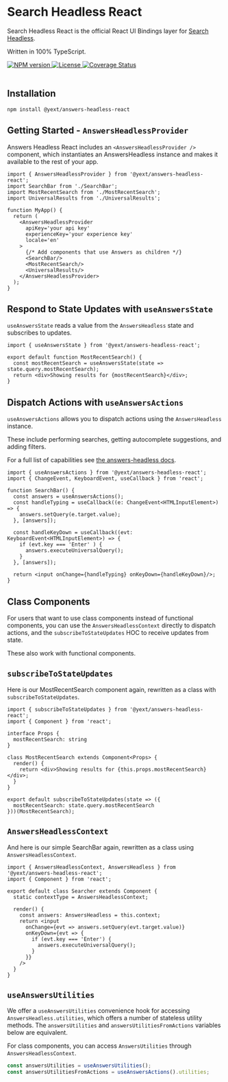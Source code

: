# Search Headless React

Search Headless React is the official React UI Bindings layer for [Search Headless](https://www.npmjs.com/package/@yext/answers-headless).

Written in 100% TypeScript.

<div>
  <a href="https://npmjs.org/package/@yext/answers-headless-react">
    <img src="https://img.shields.io/npm/v/@yext/answers-headless-react" alt="NPM version"/>
  </a>
  <a href="./LICENSE">
    <img src="https://img.shields.io/badge/License-BSD%203--Clause-blue.svg" alt="License"/>
  </a>
  <a href='https://coveralls.io/github/yext/answers-headless-react?branch=main'>
    <img src='https://coveralls.io/repos/github/yext/answers-headless-react/badge.svg?branch=main' alt='Coverage Status' />
  </a>
</div>
<br>

## Installation

```shell
npm install @yext/answers-headless-react
```

## Getting Started - `AnswersHeadlessProvider`

Answers Headless React includes an `<AnswersHeadlessProvider />` component, which instantiates an AnswersHeadless instance and makes it available to the rest of your app.

```tsx
import { AnswersHeadlessProvider } from '@yext/answers-headless-react';
import SearchBar from './SearchBar';
import MostRecentSearch from './MostRecentSearch';
import UniversalResults from './UniversalResults';

function MyApp() {
  return (
    <AnswersHeadlessProvider
      apiKey='your api key'
      experienceKey='your experience key'
      locale='en'
    >
      {/* Add components that use Answers as children */}
      <SearchBar/>
      <MostRecentSearch/>
      <UniversalResults/>
    </AnswersHeadlessProvider>
  );
}
```

## Respond to State Updates with `useAnswersState`

`useAnswersState` reads a value from the `AnswersHeadless` state and subscribes to updates.

```tsx
import { useAnswersState } from '@yext/answers-headless-react';

export default function MostRecentSearch() {
  const mostRecentSearch = useAnswersState(state => state.query.mostRecentSearch);
  return <div>Showing results for {mostRecentSearch}</div>;
}
```

## Dispatch Actions with `useAnswersActions`

`useAnswersActions` allows you to dispatch actions using the `AnswersHeadless` instance.

These include performing searches, getting autocomplete suggestions, and adding filters.

For a full list of capabilities see [the answers-headless docs](https://www.npmjs.com/package/@yext/answers-headless).

```tsx
import { useAnswersActions } from '@yext/answers-headless-react';
import { ChangeEvent, KeyboardEvent, useCallback } from 'react';

function SearchBar() {
  const answers = useAnswersActions();
  const handleTyping = useCallback((e: ChangeEvent<HTMLInputElement>) => {
    answers.setQuery(e.target.value);
  }, [answers]);
  
  const handleKeyDown = useCallback((evt: KeyboardEvent<HTMLInputElement>) => {
    if (evt.key === 'Enter' ) {
      answers.executeUniversalQuery();
    }
  }, [answers]);

  return <input onChange={handleTyping} onKeyDown={handleKeyDown}/>;
}
```

## Class Components

For users that want to use class components instead of functional components, you can use the `AnswersHeadlessContext` directly to dispatch actions, and the `subscribeToStateUpdates` HOC to receive updates from state.

These also work with functional components.

## `subscribeToStateUpdates`

Here is our MostRecentSearch component again, rewritten as a class with `subscribeToStateUpdates`.

```tsx
import { subscribeToStateUpdates } from '@yext/answers-headless-react';
import { Component } from 'react';

interface Props {
  mostRecentSearch: string
}

class MostRecentSearch extends Component<Props> {
  render() {
    return <div>Showing results for {this.props.mostRecentSearch}</div>;
  }
}

export default subscribeToStateUpdates(state => ({
  mostRecentSearch: state.query.mostRecentSearch
}))(MostRecentSearch);
```

## `AnswersHeadlessContext`

And here is our simple SearchBar again, rewritten as a class using `AnswersHeadlessContext`.

```tsx
import { AnswersHeadlessContext, AnswersHeadless } from '@yext/answers-headless-react';
import { Component } from 'react';

export default class Searcher extends Component {
  static contextType = AnswersHeadlessContext;

  render() {
    const answers: AnswersHeadless = this.context;
    return <input
      onChange={evt => answers.setQuery(evt.target.value)}
      onKeyDown={evt => {
        if (evt.key === 'Enter') {
          answers.executeUniversalQuery();
        }
      }}
    />
  }
}
```

## `useAnswersUtilities`

We offer a `useAnswersUtilities` convenience hook for accessing `AnswersHeadless.utilities`, which offers a number of stateless utility methods.
The `answersUtilities` and `answersUtilitiesFromActions` variables below are equivalent.

For class components, you can access `AnswersUtilities` through `AnswersHeadlessContext`.

```ts
const answersUtilities = useAnswersUtilities();
const answersUtilitiesFromActions = useAnswersActions().utilities;
```
